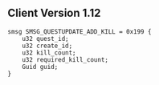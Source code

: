 ## Client Version 1.12

```rust,ignore
smsg SMSG_QUESTUPDATE_ADD_KILL = 0x199 {
    u32 quest_id;    
    u32 create_id;    
    u32 kill_count;    
    u32 required_kill_count;    
    Guid guid;    
}

```
